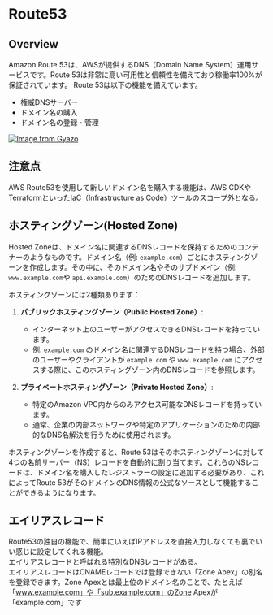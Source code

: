 # Route53

## Overview

Amazon Route 53は、AWSが提供するDNS（Domain Name System）運用サービスです。Route 53は非常に高い可用性と信頼性を備えており稼働率100%が保証されています。
Route 53は以下の機能を備えています。
- 権威DNSサーバー
- ドメイン名の購入
- ドメイン名の登録・管理

[![Image from Gyazo](https://i.gyazo.com/e16bd2a9ac0661dfe79768557f72f1cb.png)](https://gyazo.com/e16bd2a9ac0661dfe79768557f72f1cb)

## 注意点

AWS Route53を使用して新しいドメイン名を購入する機能は、AWS CDKやTerraformといったIaC（Infrastructure as Code）ツールのスコープ外となる。

## ホスティングゾーン(Hosted Zone)

Hosted Zoneは、ドメイン名に関連するDNSレコードを保持するためのコンテナーのようなものです。ドメイン名（例: `example.com`）ごとにホスティングゾーンを作成します。その中に、そのドメイン名やそのサブドメイン（例: `www.example.com`や `api.example.com`）のためのDNSレコードを追加します。

ホスティングゾーンには2種類あります：

1. **パブリックホスティングゾーン（Public Hosted Zone）**:
   - インターネット上のユーザーがアクセスできるDNSレコードを持っています。
   - 例: `example.com` のドメイン名に関連するDNSレコードを持つ場合、外部のユーザーやクライアントが `example.com` や `www.example.com` にアクセスする際に、このホスティングゾーン内のDNSレコードを参照します。

2. **プライベートホスティングゾーン（Private Hosted Zone）**:
   - 特定のAmazon VPC内からのみアクセス可能なDNSレコードを持っています。
   - 通常、企業の内部ネットワークや特定のアプリケーションのための内部的なDNS名解決を行うために使用されます。

ホスティングゾーンを作成すると、Route 53はそのホスティングゾーンに対して4つの名前サーバー（NS）レコードを自動的に割り当てます。これらのNSレコードは、ドメイン名を購入したレジストラーの設定に追加する必要があり、これによってRoute 53がそのドメインのDNS情報の公式なソースとして機能することができるようになります。


## エイリアスレコード

Route53の独自の機能で、簡単にいえばIPアドレスを直接入力しなくても裏でいい感じに設定してくれる機能。  
エイリアスレコードと呼ばれる特別なDNSレコードがある。  
エイリアスレコードはCNAMEレコードでは登録できない「Zone Apex」の別名を登録できます。Zone Apexとは最上位のドメイン名のことで、たとえば「www.example.com」や「sub.example.com」のZone Apexが「example.com」です

